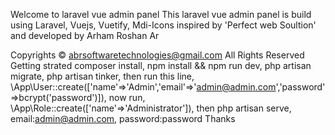 Welcome to laravel vue admin panel
This laravel vue admin panel is build using Laravel, Vuejs, Vuetify, Mdi-Icons inspired by 'Perfect web Soultion' and developed by Arham Roshan Ar

Copyrights © abrsoftwaretechnologies@gmail.com All Rights Reserved
Getting strated
composer install,
npm install && npm run dev,
php artisan migrate,
php artisan tinker,
then run this line,
\App\User::create(['name'=>'Admin','email'=>'admin@admin.com','password'=>bcrypt('password')]),
now run,
\App\Role::create(['name'=>'Administrator']),
then php artisan serve,
email:admin@admin.com,
password:password
Thanks